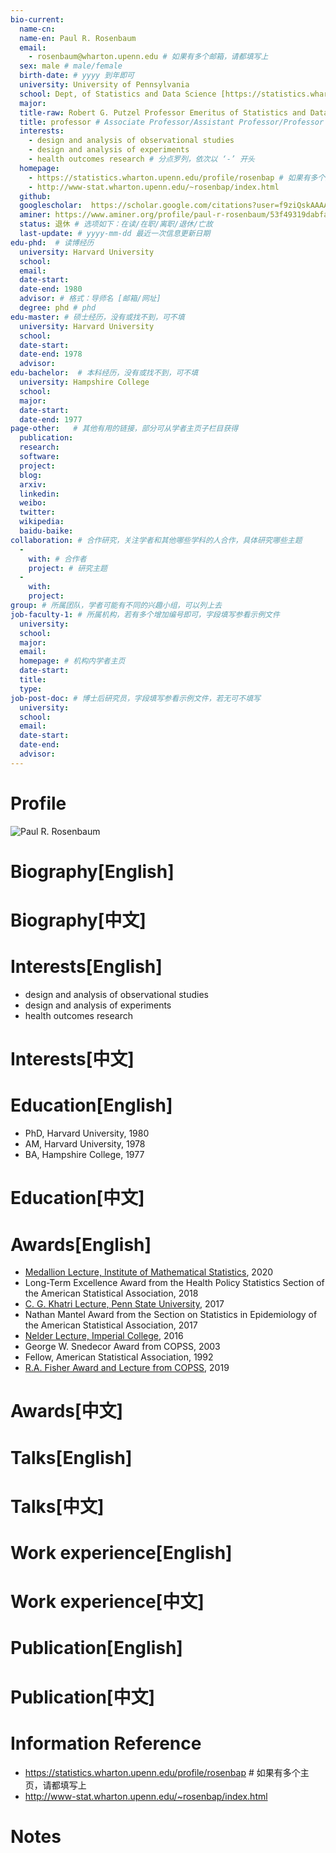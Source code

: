 ```yaml
---
bio-current:
  name-cn: 
  name-en: Paul R. Rosenbaum
  email: 
    - rosenbaum@wharton.upenn.edu # 如果有多个邮箱，请都填写上
  sex: male # male/female
  birth-date: # yyyy 到年即可
  university: University of Pennsylvania 
  school: Dept, of Statistics and Data Science [https://statistics.wharton.upenn.edu/] # 格式：学院名称[学院官网链接]
  major: 
  title-raw: Robert G. Putzel Professor Emeritus of Statistics and Data Science# 主页原始字符串
  title: professor # Associate Professor/Assistant Professor/Professor
  interests: 
    - design and analysis of observational studies
    - design and analysis of experiments
    - health outcomes research # 分点罗列，依次以 ‘-’ 开头
  homepage: 
    - https://statistics.wharton.upenn.edu/profile/rosenbap # 如果有多个主页，请都填写上
    - http://www-stat.wharton.upenn.edu/~rosenbap/index.html
  github: 
  googlescholar:  https://scholar.google.com/citations?user=f9ziQskAAAAJ&hl=zh-CN&oi=sra
  aminer: https://www.aminer.org/profile/paul-r-rosenbaum/53f49319dabfaeb15677b6f0 # 从这里查找 https://www.aminer.org/search/person
  status: 退休 # 选项如下：在读/在职/离职/退休/亡故
  last-update: # yyyy-mm-dd 最近一次信息更新日期
edu-phd:  # 读博经历
  university: Harvard University
  school: 
  email: 
  date-start: 
  date-end: 1980
  advisor: # 格式：导师名 [邮箱/网址]
  degree: phd # phd
edu-master: # 硕士经历，没有或找不到，可不填
  university: Harvard University
  school: 
  date-start: 
  date-end: 1978
  advisor:
edu-bachelor:  # 本科经历，没有或找不到，可不填
  university: Hampshire College
  school: 
  major: 
  date-start: 
  date-end: 1977
page-other:   # 其他有用的链接，部分可从学者主页子栏目获得
  publication: 
  research: 
  software: 
  project: 
  blog: 
  arxiv: 
  linkedin: 
  weibo:
  twitter:
  wikipedia:
  baidu-baike:
collaboration: # 合作研究，关注学者和其他哪些学科的人合作，具体研究哪些主题
  - 
    with: # 合作者
    project: # 研究主题
  - 
    with: 
    project: 
group: # 所属团队，学者可能有不同的兴趣小组，可以列上去
job-faculty-1: # 所属机构，若有多个增加编号即可，字段填写参看示例文件
  university: 
  school: 
  major: 
  email: 
  homepage: # 机构内学者主页
  date-start: 
  title: 
  type: 
job-post-doc: # 博士后研究员，字段填写参看示例文件，若无可不填写
  university: 
  school: 
  email: 
  date-start: 
  date-end: 
  advisor: 
---
```


# Profile

![Paul R. Rosenbaum](https://faculty.wharton.upenn.edu/wp-content/uploads/2012/04/Rosenbaum_paul_rdax_192x226.jpg)

# Biography[English]

# Biography[中文]

# Interests[English]
  - design and analysis of observational studies
  - design and analysis of experiments
  - health outcomes research
# Interests[中文]

# Education[English]
  - PhD, Harvard University, 1980
  - AM, Harvard University, 1978
  - BA, Hampshire College, 1977
# Education[中文]

# Awards[English]
  - [Medallion Lecture, Institute of Mathematical Statistics](https://imstat.org/2020/02/17/ims-medallion-lecture-paul-rosenbaum/), 2020
  - Long-Term Excellence Award from the Health Policy Statistics Section of the American Statistical Association, 2018
  - [C. G. Khatri Lecture, Penn State University](http://stat.psu.edu/Events/2017-Rao-Prize), 2017
  - Nathan Mantel Award from the Section on Statistics in Epidemiology of the American Statistical Association, 2017
  - [Nelder Lecture, Imperial College](http://www3.imperial.ac.uk/newsandeventspggrp/imperialcollege/naturalsciences/mathematics/statistics/seminars/eventssummary/event_8-2-2016-19-59-37?eventid=170747), 2016
  - George W. Snedecor Award from COPSS, 2003
  - Fellow, American Statistical Association, 1992
  - [R.A. Fisher Award and Lecture from COPSS](https://community.amstat.org/copss/awards/fisher-lecturer), 2019
# Awards[中文]

# Talks[English]

# Talks[中文]

# Work experience[English]

# Work experience[中文]

# Publication[English]

# Publication[中文]

# Information Reference
  - https://statistics.wharton.upenn.edu/profile/rosenbap # 如果有多个主页，请都填写上
  - http://www-stat.wharton.upenn.edu/~rosenbap/index.html
# Notes